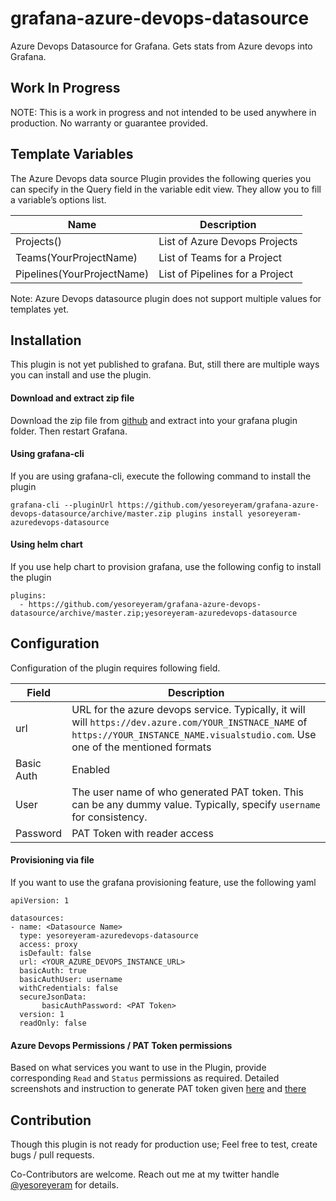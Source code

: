 # grafana-azure-devops-datasource

Azure Devops Datasource for Grafana. Gets stats from Azure devops into Grafana.

## Work In Progress

NOTE: This is a work in progress and not intended to be used anywhere in production. No warranty or guarantee provided. 

## Template Variables

The Azure Devops data source Plugin provides the following queries you can specify in the Query field in the variable edit view. They allow you to fill a variable’s options list. 

| Name                       | Description                         |
|----------------------------|-------------------------------------|
| Projects()                 | List of Azure Devops Projects       |
| Teams(YourProjectName)     | List of Teams for a Project         |
| Pipelines(YourProjectName) | List of Pipelines for a Project     |

Note: Azure Devops datasource plugin does not support multiple values for templates yet.

## Installation

This plugin is not yet published to grafana. But, still there are multiple ways you can install and use the plugin.

#### Download and extract zip file

Download the zip file from [github](https://github.com/yesoreyeram/grafana-azure-devops-datasource/archive/master.zip) and extract into your grafana plugin folder. Then restart Grafana.

#### Using grafana-cli

If you are using grafana-cli, execute the following command to install the plugin

```
grafana-cli --pluginUrl https://github.com/yesoreyeram/grafana-azure-devops-datasource/archive/master.zip plugins install yesoreyeram-azuredevops-datasource
```
#### Using helm chart

If you use help chart to provision grafana, use the following config to install the plugin

```
plugins:
  - https://github.com/yesoreyeram/grafana-azure-devops-datasource/archive/master.zip;yesoreyeram-azuredevops-datasource
```

## Configuration

Configuration of the plugin requires following field.

| Field      | Description |
|------------|-------------|
| url        | URL for the azure devops service. Typically, it will will `https://dev.azure.com/YOUR_INSTNACE_NAME` of `https://YOUR_INSTANCE_NAME.visualstudio.com`. Use one of the mentioned formats |
| Basic Auth | Enabled     |
| User       | The user name of who generated PAT token. This can be any dummy value. Typically, specify `username` for consistency.|
| Password   | PAT Token with reader access |

#### Provisioning via file

If you want to use the grafana provisioning feature, use the following yaml

```
apiVersion: 1

datasources:
- name: <Datasource Name>
  type: yesoreyeram-azuredevops-datasource
  access: proxy
  isDefault: false
  url: <YOUR_AZURE_DEVOPS_INSTANCE_URL>
  basicAuth: true
  basicAuthUser: username
  withCredentials: false
  secureJsonData:
       basicAuthPassword: <PAT Token>
  version: 1
  readOnly: false
```

#### Azure Devops Permissions / PAT Token permissions

Based on what services you want to use in the Plugin, provide corresponding `Read` and `Status` permissions as required. Detailed screenshots and instruction to generate PAT token given [here](https://github.com/yesoreyeram/grafana-azure-devops-datasource/issues/1#issue-670589248) and [there](https://docs.microsoft.com/en-us/azure/devops/organizations/accounts/use-personal-access-tokens-to-authenticate?view=azure-devops&tabs=preview-page)

## Contribution

Though this plugin is not ready for production use; Feel free to test, create bugs / pull requests.

Co-Contributors are welcome. Reach out me at my twitter handle [@yesoreyeram](https://twitter.com/yesoreyeram) for details.
